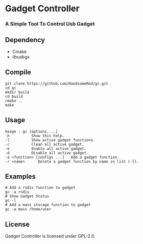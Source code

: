 # Gadget Controller

### A Simple Tool To Control Usb Gadget

## Dependency

* Cmake
* libusbgx

## Compile

``` shell
git clone https://github.com/HandsomeMod/gc.git
cd gc
mkdir build
cd build
cmake ..
make
```

## Usage

``` shell
Usage : gc [options....] 
-h          Show this help. 
-l          Show active gadget functions. 
-c          Clean all active gadget.                                           -e          Enable all active gadget.
-d          Disable all active gadget.
-a <function> [configs ...]   Add a gadget function.                           
-r <name>      Delete a gadget function by name in list (-l).  
```

## Examples

``` shell
# Add a rndis function to gadget
gc -a rndis
# Show Gadget Status
gc -l
# Add a mass storage function to gadget
gc -a mass /home/user
```

## License

Gadget Controller is licensed under GPL-2.0.